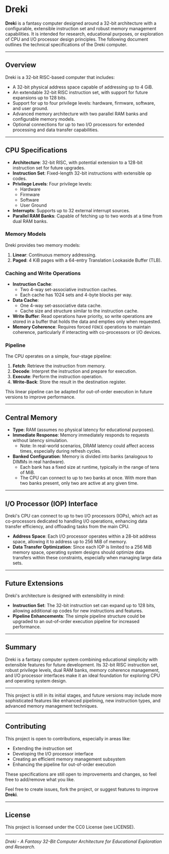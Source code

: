 # Dreki

**Dreki** is a fantasy computer designed around a 32-bit architecture with a configurable, extensible instruction set and robust memory management capabilities. It is intended for research, educational purposes, or exploration of CPU and I/O processor design principles. The following document outlines the technical specifications of the Dreki computer.

---

## Overview

Dreki is a 32-bit RISC-based computer that includes:
- A 32-bit physical address space capable of addressing up to 4 GiB.
- An extendable 32-bit RISC instruction set, with support for future expansions up to 128 bits.
- Support for up to four privilege levels: hardware, firmware, software, and user ground.
- Advanced memory architecture with two parallel RAM banks and configurable memory models.
- Optional connections for up to two I/O processors for extended processing and data transfer capabilities.

---

## CPU Specifications

- **Architecture**: 32-bit RISC, with potential extension to a 128-bit instruction set for future upgrades.
- **Instruction Set**: Fixed-length 32-bit instructions with extensible op codes.
- **Privilege Levels**: Four privilege levels:
  - Hardware
  - Firmware
  - Software
  - User Ground
- **Interrupts**: Supports up to 32 external interrupt sources.
- **Parallel RAM Banks**: Capable of fetching up to two words at a time from dual RAM banks.
  
### Memory Models
Dreki provides two memory models:
1. **Linear**: Continuous memory addressing.
2. **Paged**: 4 KiB pages with a 64-entry Translation Lookaside Buffer (TLB).

### Caching and Write Operations
- **Instruction Cache**:
  - Two 4-way set-associative instruction caches.
  - Each cache has 1024 sets and 4-byte blocks per way.
- **Data Cache**:
  - One 4-way set-associative data cache.
  - Cache size and structure similar to the instruction cache.
- **Write Buffer**: Read operations have priority, so write operations are stored in a buffer that holds the data and empties only when requested.
- **Memory Coherence**: Requires forced `FENCE` operations to maintain coherence, particularly if interacting with co-processors or I/O devices.

### Pipeline
The CPU operates on a simple, four-stage pipeline:
1. **Fetch**: Retrieve the instruction from memory.
2. **Decode**: Interpret the instruction and prepare for execution.
3. **Execute**: Perform the instruction operation.
4. **Write-Back**: Store the result in the destination register.

This linear pipeline can be adapted for out-of-order execution in future versions to improve performance.

---

## Central Memory

- **Type**: RAM (assumes no physical latency for educational purposes).
- **Immediate Response**: Memory immediately responds to requests without latency simulation.
  - Note: In real-world scenarios, DRAM latency could affect access times, especially during refresh cycles.
- **Banked Configuration**: Memory is divided into banks (analogous to DIMMs in real hardware).
  - Each bank has a fixed size at runtime, typically in the range of tens of MiB.
  - The CPU can connect to up to two banks at once. With more than two banks present, only two are active at any given time.

---

## I/O Processor (IOP) Interface

Dreki's CPU can connect to up to two I/O processors (IOPs), which act as co-processors dedicated to handling I/O operations, enhancing data transfer efficiency, and offloading tasks from the main CPU.

- **Address Space**: Each I/O processor operates within a 28-bit address space, allowing it to address up to 256 MiB of memory.
- **Data Transfer Optimization**: Since each IOP is limited to a 256 MiB memory space, operating system designs should optimize data transfers within these constraints, especially when managing large data sets.

---

## Future Extensions

Dreki's architecture is designed with extensibility in mind:
- **Instruction Set**: The 32-bit instruction set can expand up to 128 bits, allowing additional op codes for new instructions and features.
- **Pipeline Enhancements**: The simple pipeline structure could be upgraded to an out-of-order execution pipeline for increased performance.

---

## Summary

Dreki is a fantasy computer system combining educational simplicity with extensible features for future development. Its 32-bit RISC instruction set, robust privilege levels, dual RAM banks, memory coherence management, and I/O processor interfaces make it an ideal foundation for exploring CPU and operating system design.

--- 

This project is still in its initial stages, and future versions may include more sophisticated features like enhanced pipelining, new instruction types, and advanced memory management techniques.

---

## Contributing

This project is open to contributions, especially in areas like:
- Extending the instruction set
- Developing the I/O processor interface
- Creating an efficient memory management subsystem
- Enhancing the pipeline for out-of-order execution

These specifications are still open to improvements and changes, so feel free to add/remove what you like.

Feel free to create issues, fork the project, or suggest features to improve **Dreki**.

--- 

## License

This project is licensed under the CC0 License (see LICENSE).

---

*Dreki - A Fantasy 32-Bit Computer Architecture for Educational Exploration and Research.*